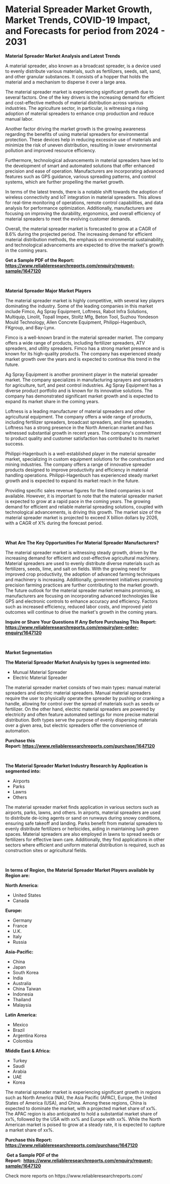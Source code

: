 <p><h1>Material Spreader Market Growth, Market Trends, COVID-19 Impact, and Forecasts for period from 2024 - 2031</h1></p><p><strong>Material Spreader Market Analysis and Latest Trends</strong></p>
<p><p>A material spreader, also known as a broadcast spreader, is a device used to evenly distribute various materials, such as fertilizers, seeds, salt, sand, and other granular substances. It consists of a hopper that holds the material and a mechanism to disperse it over a large area.</p><p>The material spreader market is experiencing significant growth due to several factors. One of the key drivers is the increasing demand for efficient and cost-effective methods of material distribution across various industries. The agriculture sector, in particular, is witnessing a rising adoption of material spreaders to enhance crop production and reduce manual labor.</p><p>Another factor driving the market growth is the growing awareness regarding the benefits of using material spreaders for environmental protection. These devices help in reducing excessive use of materials and minimize the risk of uneven distribution, resulting in lower environmental pollution and improved resource efficiency.</p><p>Furthermore, technological advancements in material spreaders have led to the development of smart and automated solutions that offer enhanced precision and ease of operation. Manufacturers are incorporating advanced features such as GPS guidance, various spreading patterns, and control systems, which are further propelling the market growth.</p><p>In terms of the latest trends, there is a notable shift towards the adoption of wireless connectivity and IoT integration in material spreaders. This allows for real-time monitoring of operations, remote control capabilities, and data analysis for performance optimization. Additionally, manufacturers are focusing on improving the durability, ergonomics, and overall efficiency of material spreaders to meet the evolving customer demands.</p><p>Overall, the material spreader market is forecasted to grow at a CAGR of 8.6% during the projected period. The increasing demand for efficient material distribution methods, the emphasis on environmental sustainability, and technological advancements are expected to drive the market's growth in the coming years.</p></p>
<p><strong>Get a Sample PDF of the Report:&nbsp; <a href="https://www.reliableresearchreports.com/enquiry/request-sample/1647120">https://www.reliableresearchreports.com/enquiry/request-sample/1647120</a></strong></p>
<p>&nbsp;</p>
<p><strong>Material Spreader Major Market Players</strong></p>
<p><p>The material spreader market is highly competitive, with several key players dominating the industry. Some of the leading companies in this market include Fimco, Ag Spray Equipment, Loftness, Rabot Infra Solutions, Multiquip, Linolit, Topall Impex, Stoltz Mfg, Beton Tool, Suzhou Yondeson Mould Technology, Allen Concrete Equipment, Philippi-Hagenbuch, FKgroup, and Bay-Lynx.</p><p>Fimco is a well-known brand in the material spreader market. The company offers a wide range of products, including fertilizer spreaders, ATV spreaders, and utility spreaders. Fimco has a strong market presence and is known for its high-quality products. The company has experienced steady market growth over the years and is expected to continue this trend in the future.</p><p>Ag Spray Equipment is another prominent player in the material spreader market. The company specializes in manufacturing sprayers and spreaders for agriculture, turf, and pest control industries. Ag Spray Equipment has a diverse product portfolio and is known for its innovative solutions. The company has demonstrated significant market growth and is expected to expand its market share in the coming years.</p><p>Loftness is a leading manufacturer of material spreaders and other agricultural equipment. The company offers a wide range of products, including fertilizer spreaders, broadcast spreaders, and lime spreaders. Loftness has a strong presence in the North American market and has witnessed substantial growth in recent years. The company's commitment to product quality and customer satisfaction has contributed to its market success.</p><p>Philippi-Hagenbuch is a well-established player in the material spreader market, specializing in custom equipment solutions for the construction and mining industries. The company offers a range of innovative spreader products designed to improve productivity and efficiency in material handling operations. Philippi-Hagenbuch has experienced steady market growth and is expected to expand its market reach in the future.</p><p>Providing specific sales revenue figures for the listed companies is not available. However, it is important to note that the material spreader market is expected to grow at a rapid pace in the coming years. The growing demand for efficient and reliable material spreading solutions, coupled with technological advancements, is driving this growth. The market size of the material spreader market is projected to exceed X billion dollars by 2026, with a CAGR of X% during the forecast period.</p></p>
<p>&nbsp;</p>
<p><strong>What Are The Key Opportunities For Material Spreader Manufacturers?</strong></p>
<p><p>The material spreader market is witnessing steady growth, driven by the increasing demand for efficient and cost-effective agricultural machinery. Material spreaders are used to evenly distribute diverse materials such as fertilizers, seeds, lime, and salt on fields. With the growing need for improved crop productivity, the adoption of advanced farming techniques and machinery is increasing. Additionally, government initiatives promoting precision farming practices are further contributing to the market growth. The future outlook for the material spreader market remains promising, as manufacturers are focusing on incorporating advanced technologies like GPS and electronic controls to enhance accuracy and efficiency. Factors such as increased efficiency, reduced labor costs, and improved yield outcomes will continue to drive the market's growth in the coming years.</p></p>
<p><strong>Inquire or Share Your Questions If Any Before Purchasing This Report: <a href="https://www.reliableresearchreports.com/enquiry/pre-order-enquiry/1647120">https://www.reliableresearchreports.com/enquiry/pre-order-enquiry/1647120</a></strong></p>
<p>&nbsp;</p>
<p><strong>Market Segmentation</strong></p>
<p><strong>The Material Spreader Market Analysis by types is segmented into:</strong></p>
<p><ul><li>Munual Material Spreader</li><li>Electric Material Spreader</li></ul></p>
<p><p>The material spreader market consists of two main types: manual material spreaders and electric material spreaders. Manual material spreaders require the user to physically operate the spreader by pushing or cranking a handle, allowing for control over the spread of materials such as seeds or fertilizer. On the other hand, electric material spreaders are powered by electricity and often feature automated settings for more precise material distribution. Both types serve the purpose of evenly dispersing materials over a given area, but electric spreaders offer the convenience of automation.</p></p>
<p><strong>Purchase this Report:&nbsp;<a href="https://www.reliableresearchreports.com/purchase/1647120">https://www.reliableresearchreports.com/purchase/1647120</a></strong></p>
<p>&nbsp;</p>
<p><strong>The Material Spreader Market Industry Research by Application is segmented into:</strong></p>
<p><ul><li>Airports</li><li>Parks</li><li>Lawns</li><li>Others</li></ul></p>
<p><p>The material spreader market finds application in various sectors such as airports, parks, lawns, and others. In airports, material spreaders are used to distribute de-icing agents or sand on runways during snowy conditions, ensuring safe takeoff and landing. Parks benefit from material spreaders to evenly distribute fertilizers or herbicides, aiding in maintaining lush green spaces. Material spreaders are also employed in lawns to spread seeds or fertilizers for effective lawn care. Additionally, they find applications in other sectors where efficient and uniform material distribution is required, such as construction sites or agricultural fields.</p></p>
<p>&nbsp;</p>
<p><strong>In terms of Region, the Material Spreader Market Players available by Region are:</strong></p>
<p>
    <p> <strong> North America: </strong>
        <ul>
            <li>United States</li>
            <li>Canada</li>
        </ul>
        </p> 
    <p> <strong> Europe: </strong>
        <ul>
            <li>Germany</li>
            <li>France</li>
            <li>U.K.</li>
            <li>Italy</li>
            <li>Russia</li>
        </ul>
        </p> 
    <p> <strong> Asia-Pacific: </strong>
        <ul>
            <li>China</li>
            <li>Japan</li>
            <li>South Korea</li>
            <li>India</li>
            <li>Australia</li>
            <li>China Taiwan</li>
            <li>Indonesia</li>
            <li>Thailand</li>
            <li>Malaysia</li>
        </ul>
        </p> 
    <p> <strong> Latin America: </strong>
        <ul>
            <li>Mexico</li>
            <li>Brazil</li>
            <li>Argentina Korea</li>
            <li>Colombia</li>
        </ul>
        </p> 
    <p> <strong> Middle East & Africa: </strong>
        <ul>
            <li>Turkey</li>
            <li>Saudi</li>
            <li>Arabia</li>
            <li>UAE</li>
            <li>Korea</li>
        </ul>
    </p>
    </p>
<p><p>The material spreader market is experiencing significant growth in regions such as North America (NA), the Asia Pacific (APAC), Europe, the United States of America (USA), and China. Among these regions, China is expected to dominate the market, with a projected market share of xx%. The APAC region is also anticipated to hold a substantial market share of xx%, followed by the USA with xx% and Europe with xx%. While the North American market is poised to grow at a steady rate, it is expected to capture a market share of xx%.</p></p>
<p><strong>Purchase this Report: <a href="https://www.reliableresearchreports.com/purchase/1647120">https://www.reliableresearchreports.com/purchase/1647120</a></strong></p>
<p>&nbsp;<strong>Get a Sample PDF of the Report:&nbsp;&nbsp;<a href="https://www.reliableresearchreports.com/enquiry/request-sample/1647120">https://www.reliableresearchreports.com/enquiry/request-sample/1647120</a></strong></p>
<p><strong></strong></p>
<p>Check more reports on https://www.reliableresearchreports.com/</p>